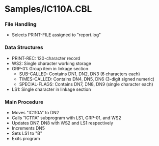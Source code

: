 # Samples/IC110A.CBL

### File Handling
- Selects PRINT-FILE assigned to "report.log"

### Data Structures
- PRINT-REC: 120-character record
- WS2: Single character working storage
- GRP-01: Group item in linkage section
  - SUB-CALLED: Contains DN1, DN2, DN3 (6 characters each)
  - TIMES-CALLED: Contains DN4, DN5, DN6 (3-digit signed numeric)
  - SPECIAL-FLAGS: Contains DN7, DN8, DN9 (single character each)
- LS1: Single character in linkage section

### Main Procedure
- Moves "IC110A" to DN2
- Calls "IC111A" subprogram with LS1, GRP-01, and WS2
- Updates DN7, DN8 with WS2 and LS1 respectively
- Increments DN5
- Sets LS1 to "B"
- Exits program
